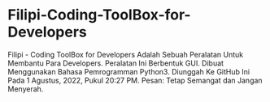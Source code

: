 # Filipi-Coding-ToolBox-for-Developers
Filipi - Coding ToolBox for Developers Adalah Sebuah Peralatan Untuk Membantu Para Developers. Peralatan Ini Berbentuk GUI. Dibuat Menggunakan Bahasa Pemrogramman Python3. Diunggah Ke GitHub Ini Pada 1 Agustus, 2022, Pukul 20:27 PM. Pesan: Tetap Semangat dan Jangan Menyerah.
